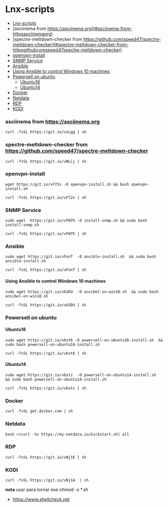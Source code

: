 # Lnx-scripts

- [Lnx-scripts](#lnx-scripts)
- [asciinema from https://asciinema.org](#asciinema-from-httpsasciinemaorg)
- [spectre-meltdown-checker from https://github.com/speed47/spectre-meltdown-checker](#spectre-meltdown-checker-from-httpsgithubcomspeed47spectre-meltdown-checker)
- [openvpn-install](#openvpn-install)
- [SNMP Service](#snmp-service)
- [Ansible](#ansible)
- [Using Ansible to control Windows 10 machines](#using-ansible-to-control-windows-10-machines)
- [Powersell on ubuntu](#powersell-on-ubuntu)
   - [Ubuntu16](#ubuntu16)
   - [Ubuntu14](#ubuntu14)
- [Docker](#docker)
- [Netdata](#netdata)
- [RDP](#rdp)
- [KODI](#kodi)



### asciinema from https://asciinema.org
`curl -fsSL https://git.io/vxLgg | sh`


### spectre-meltdown-checker from https://github.com/speed47/spectre-meltdown-checker
`curl -fsSL https://git.io/vNLij | sh`

### openvpn-install
`wget https://git.io/vF72x -O openvpn-install.sh && bash openvpn-install.sh`

`curl -fsSL https://git.io/vF72x | sh`

### SNMP Service
`sudo wget  https://git.io/vFW7h -O install-snmp.sh && sudo bash install-snmp.sh`

`curl -fsSL https://git.io/vFW7h | sh`

### Ansible
`sudo wget https://git.io/vFonT  -O ansible-install.sh  && sudo bash ansible-install.sh`

`curl -fsSL https://git.io/vFonT | sh`

#### Using Ansible to control Windows 10 machines
`sudo wget https://git.io/vb3DU  -O ansibel-on-win10.sh  && sudo bash ansibel-on-win10.sh`

`curl -fsSL https://git.io/vb3DU | sh`

### Powersell on ubuntu
#### Ubuntu16
`sudo wget https://git.io/vbst6 -O powersell-on-ubuntu16-install.sh  && sudo bash powersell-on-ubuntu16-install.sh`

`curl -fsSL https://git.io/vbst6 | sh`
#### Ubuntu14
`sudo wget https://git.io/vbstz  -O powersell-on-ubuntu14-install.sh  && sudo bash powersell-on-ubuntu14-install.sh`

`curl -fsSL https://git.io/vbstz | sh`

### Docker
`curl -fsSL get.docker.com | sh`

### Netdata
`bash <(curl -Ss https://my-netdata.io/kickstart.sh) all`

### RDP
`curl -fsSL https://git.io/vNj1E | sh`

### KODI
`curl -fsSL https://git.io/vNj1A  | sh`

**nota** usar para tornar exe chmod -x  *.sh


- https://www.shellcheck.net
